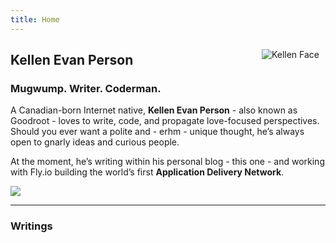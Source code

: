```yaml
---
title: Home
---
```

<img src="https://pbs.twimg.com/profile_images/864131339800522754/cQn7XNFp_400x400.jpg" style="max-width:30%;min-width:40px;float:right;padding:10px;" alt="Kellen Face">

## Kellen Evan Person

### Mugwump. Writer. Coderman.

A Canadian-born Internet native, **Kellen Evan Person** - also known as Goodroot - loves to write, code, and propagate love-focused perspectives. Should you ever want a polite and - erhm - unique thought, he’s always open to gnarly ideas and curious people.

At the moment, he’s writing within his personal blog - this one - and working with Fly.io building the world’s first **Application Delivery Network**.

<img src="https://github.com/goodroot/hugo-classic/raw/master/images/partywizard.gif">

---
### Writings

